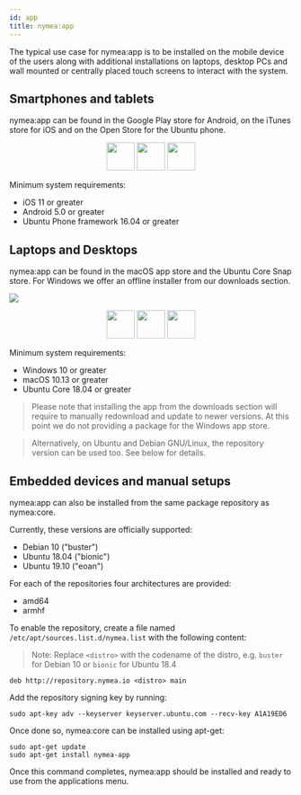 ```yaml
---
id: app
title: nymea:app
---
```


The typical use case for nymea:app is to be installed on the mobile device of the users along with additional installations on laptops, desktop PCs and wall mounted or centrally placed touch screens to interact with the system.

## Smartphones and tablets

nymea:app can be found in the Google Play store for Android, on the iTunes store for iOS and on the Open Store for the Ubuntu phone.

<div align="center">
<a href="https://play.google.com/store/apps/details?id=io.guh.nymeaapp"><img src="/img/badges/playstore.png" height="50px"></a>
<a href="https://itunes.apple.com/us/app/nymea-app/id1400810250?mt=8"><img src="/img/badges/appstore.png" height="50px"></a>
<a href="https://open-store.io/app/io.guh.nymeaapp"><img src="/img/badges/open-store.svg" height="50px"/></a>
</div>


Minimum system requirements:
* iOS 11 or greater
* Android 5.0 or greater
* Ubuntu Phone framework 16.04 or greater

## Laptops and Desktops

nymea:app can be found in the macOS app store and the Ubuntu Core Snap store. For Windows we offer an offline installer from our downloads section.

![](/img/desktop-app.png)


<div align="center">
<a href="https://apps.apple.com/us/app/nymea-app/id1488785734"><img src="/img/badges/macos.svg" height="50px"/></a>
<a href="https://snapcraft.io/nymea-app"><img src="/img/badges/snap-store.png" height="50px"/></a>
<a href="https://downloads.nymea.io/nymea-app/nymea-app-win-installer.exe"><img src="/img/badges/windows.svg" height="50px"/></a>
</div>

Minimum system requirements:

* Windows 10 or greater
* macOS 10.13 or greater
* Ubuntu Core 18.04 or greater

> Please note that installing the app from the downloads section will require to manually redownload and update to newer versions. At this point we do not providing a package for the Windows app store.

> Alternatively, on Ubuntu and Debian GNU/Linux, the repository version can be used too. See below for details.

## Embedded devices and manual setups

nymea:app can also be installed from the same package repository as nymea:core.

Currently, these versions are officially supported:

* Debian 10 ("buster")
* Ubuntu 18.04 ("bionic")
* Ubuntu 19.10 ("eoan")

For each of the repositories four architectures are provided:

* amd64
* armhf

To enable the repository, create a file named `/etc/apt/sources.list.d/nymea.list` with the following content:

> Note: Replace `<distro>` with the codename of the distro, e.g. `buster` for Debian 10 or `bionic` for Ubuntu 18.4

```
deb http://repository.nymea.io <distro> main
```

Add the repository signing key by running:

```
sudo apt-key adv --keyserver keyserver.ubuntu.com --recv-key A1A19ED6
```

Once done so, nymea:core can be installed using apt-get:
```
sudo apt-get update
sudo apt-get install nymea-app
```

Once this command completes, nymea:app should be installed and ready to use from the applications menu.

